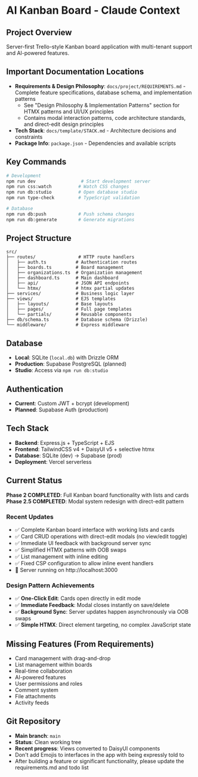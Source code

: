 # AI Kanban Board - Claude Context

## Project Overview
Server-first Trello-style Kanban board application with multi-tenant support and AI-powered features.

## Important Documentation Locations
- **Requirements & Design Philosophy**: `docs/project/REQUIREMENTS.md` - Complete feature specifications, database schema, and implementation patterns
  - See "Design Philosophy & Implementation Patterns" section for HTMX patterns and UI/UX principles
  - Contains modal interaction patterns, code architecture standards, and direct-edit design principles
- **Tech Stack**: `docs/template/STACK.md` - Architecture decisions and constraints  
- **Package Info**: `package.json` - Dependencies and available scripts

## Key Commands
```bash
# Development
npm run dev                 # Start development server
npm run css:watch          # Watch CSS changes
npm run db:studio          # Open database studio
npm run type-check         # TypeScript validation

# Database
npm run db:push            # Push schema changes
npm run db:generate        # Generate migrations
```

## Project Structure
```
src/
├── routes/                # HTTP route handlers
│   ├── auth.ts           # Authentication routes
│   ├── boards.ts         # Board management
│   ├── organizations.ts  # Organization management  
│   ├── dashboard.ts      # Main dashboard
│   ├── api/              # JSON API endpoints
│   └── htmx/             # htmx partial updates
├── services/             # Business logic layer
├── views/                # EJS templates
│   ├── layouts/          # Base layouts
│   ├── pages/            # Full page templates
│   └── partials/         # Reusable components
├── db/schema.ts          # Database schema (Drizzle)
└── middleware/           # Express middleware
```

## Database
- **Local**: SQLite (`local.db`) with Drizzle ORM
- **Production**: Supabase PostgreSQL (planned)
- **Studio**: Access via `npm run db:studio`

## Authentication
- **Current**: Custom JWT + bcrypt (development)
- **Planned**: Supabase Auth (production)

## Tech Stack
- **Backend**: Express.js + TypeScript + EJS
- **Frontend**: TailwindCSS v4 + DaisyUI v5 + selective htmx
- **Database**: SQLite (dev) → Supabase (prod)
- **Deployment**: Vercel serverless

## Current Status
**Phase 2 COMPLETED**: Full Kanban board functionality with lists and cards
**Phase 2.5 COMPLETED**: Modal system redesign with direct-edit pattern

### Recent Updates
- ✅ Complete Kanban board interface with working lists and cards
- ✅ Card CRUD operations with direct-edit modals (no view/edit toggle)
- ✅ Immediate UI feedback with background server sync
- ✅ Simplified HTMX patterns with OOB swaps
- ✅ List management with inline editing
- ✅ Fixed CSP configuration to allow inline event handlers
- 🚀 Server running on http://localhost:3000

### Design Pattern Achievements
- ✅ **One-Click Edit**: Cards open directly in edit mode
- ✅ **Immediate Feedback**: Modal closes instantly on save/delete
- ✅ **Background Sync**: Server updates happen asynchronously via OOB swaps
- ✅ **Simple HTMX**: Direct element targeting, no complex JavaScript state

## Missing Features (From Requirements)
- Card management with drag-and-drop
- List management within boards
- Real-time collaboration
- AI-powered features
- User permissions and roles
- Comment system
- File attachments
- Activity feeds

## Git Repository
- **Main branch**: `main`
- **Status**: Clean working tree
- **Recent progress**: Views converted to DaisyUI components
- Don't add Emojis to interfaces in the app with being expressly told to
- After building a feature or significant functionality, please update the requirements.md and todo list